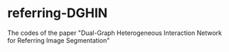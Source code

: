 # referring-DGHIN
The codes of the paper "Dual-Graph Heterogeneous Interaction Network for Referring Image Segmentation"
